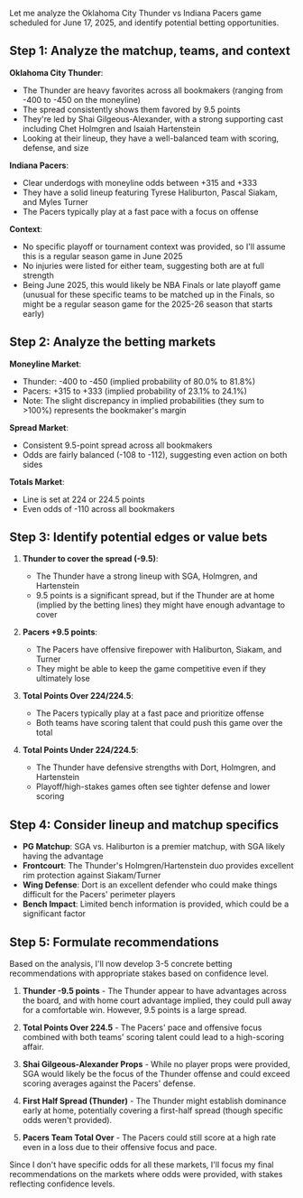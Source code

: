 Let me analyze the Oklahoma City Thunder vs Indiana Pacers game scheduled for June 17, 2025, and identify potential betting opportunities.

## Step 1: Analyze the matchup, teams, and context

**Oklahoma City Thunder**:
- The Thunder are heavy favorites across all bookmakers (ranging from -400 to -450 on the moneyline)
- The spread consistently shows them favored by 9.5 points
- They're led by Shai Gilgeous-Alexander, with a strong supporting cast including Chet Holmgren and Isaiah Hartenstein
- Looking at their lineup, they have a well-balanced team with scoring, defense, and size

**Indiana Pacers**:
- Clear underdogs with moneyline odds between +315 and +333
- They have a solid lineup featuring Tyrese Haliburton, Pascal Siakam, and Myles Turner
- The Pacers typically play at a fast pace with a focus on offense

**Context**:
- No specific playoff or tournament context was provided, so I'll assume this is a regular season game in June 2025
- No injuries were listed for either team, suggesting both are at full strength
- Being June 2025, this would likely be NBA Finals or late playoff game (unusual for these specific teams to be matched up in the Finals, so might be a regular season game for the 2025-26 season that starts early)

## Step 2: Analyze the betting markets

**Moneyline Market**:
- Thunder: -400 to -450 (implied probability of 80.0% to 81.8%)
- Pacers: +315 to +333 (implied probability of 23.1% to 24.1%)
- Note: The slight discrepancy in implied probabilities (they sum to >100%) represents the bookmaker's margin

**Spread Market**:
- Consistent 9.5-point spread across all bookmakers
- Odds are fairly balanced (-108 to -112), suggesting even action on both sides

**Totals Market**:
- Line is set at 224 or 224.5 points
- Even odds of -110 across all bookmakers

## Step 3: Identify potential edges or value bets

1. **Thunder to cover the spread (-9.5)**: 
   - The Thunder have a strong lineup with SGA, Holmgren, and Hartenstein
   - 9.5 points is a significant spread, but if the Thunder are at home (implied by the betting lines) they might have enough advantage to cover

2. **Pacers +9.5 points**:
   - The Pacers have offensive firepower with Haliburton, Siakam, and Turner
   - They might be able to keep the game competitive even if they ultimately lose

3. **Total Points Over 224/224.5**:
   - The Pacers typically play at a fast pace and prioritize offense
   - Both teams have scoring talent that could push this game over the total

4. **Total Points Under 224/224.5**:
   - The Thunder have defensive strengths with Dort, Holmgren, and Hartenstein
   - Playoff/high-stakes games often see tighter defense and lower scoring

## Step 4: Consider lineup and matchup specifics

- **PG Matchup**: SGA vs. Haliburton is a premier matchup, with SGA likely having the advantage
- **Frontcourt**: The Thunder's Holmgren/Hartenstein duo provides excellent rim protection against Siakam/Turner
- **Wing Defense**: Dort is an excellent defender who could make things difficult for the Pacers' perimeter players
- **Bench Impact**: Limited bench information is provided, which could be a significant factor

## Step 5: Formulate recommendations

Based on the analysis, I'll now develop 3-5 concrete betting recommendations with appropriate stakes based on confidence level.

1. **Thunder -9.5 points** - The Thunder appear to have advantages across the board, and with home court advantage implied, they could pull away for a comfortable win. However, 9.5 points is a large spread.

2. **Total Points Over 224.5** - The Pacers' pace and offensive focus combined with both teams' scoring talent could lead to a high-scoring affair.

3. **Shai Gilgeous-Alexander Props** - While no player props were provided, SGA would likely be the focus of the Thunder offense and could exceed scoring averages against the Pacers' defense.

4. **First Half Spread (Thunder)** - The Thunder might establish dominance early at home, potentially covering a first-half spread (though specific odds weren't provided).

5. **Pacers Team Total Over** - The Pacers could still score at a high rate even in a loss due to their offensive focus and pace.

Since I don't have specific odds for all these markets, I'll focus my final recommendations on the markets where odds were provided, with stakes reflecting confidence levels.